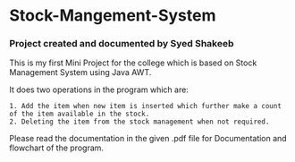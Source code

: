 # Stock-Mangement-System
### Project created and documented by Syed Shakeeb 
 
This is my first Mini Project for the college which is based on Stock Management System using Java AWT. 

It does two operations in the program which are:

    1. Add the item when new item is inserted which further make a count of the item available in the stock.
    2. Deleting the item from the stock management when not required.

Please read the documentation in the given .pdf file for Documentation and flowchart of the program.

